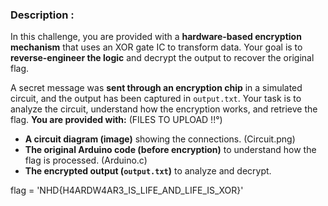 ### Description :

In this challenge, you are provided with a **hardware-based encryption mechanism** that uses an XOR gate IC to transform data. Your goal is to **reverse-engineer the logic** and decrypt the output to recover the original flag.

A secret message was **sent through an encryption chip** in a simulated circuit, and the output has been captured in `output.txt`. Your task is to analyze the circuit, understand how the encryption works, and retrieve the flag.
**You are provided with:** (FILES TO UPLOAD !!°)

- **A circuit diagram (image)** showing the connections. (Circuit.png)
- **The original Arduino code (before encryption)** to understand how the flag is processed. (Arduino.c)
- **The encrypted output (`output.txt`)** to analyze and decrypt.

flag = 'NHD{H4ARDW4AR3_IS_LIFE_AND_LIFE_IS_XOR}' 
